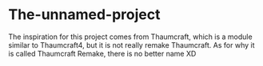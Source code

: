 # The-unnamed-project
The inspiration for this project comes from Thaumcraft, which is a module similar to Thaumcraft4, but it is not really remake Thaumcraft. As for why it is called Thaumcraft Remake, there is no better name XD
